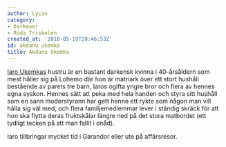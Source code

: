 ```yaml
---
author: Lycan
category:
- Darkener
- Röda Triskelen
created_at: '2010-05-19T20:46:53Z'
id: akdanu ukemka
title: Akdanu Ukemka
---
```

[Iaro Ukemkas] hustru är en bastant darkensk kvinna i 40-årsåldern som mest håller sig på Lohemo där hon är matriark över ett stort hushåll bestående av parets tre barn, Iaros ogifta yngre bror och flera av hennes egna syskon. Hennes sätt att peka med hela handen och styra sitt hushåll som en sann moderstyrann har gett henne ett rykte som någon man vill hålla sig väl med, och flera familjemedlemmar lever i ständig skräck för att hon ska flytta deras fruktskålar längre ned på det stora matbordet (ett tydligt tecken på att man fallit i onåd).

Iaro tillbringar mycket tid i Garandor eller ute på affärsresor.

  [Iaro Ukemkas]: Iaro_Ukemka